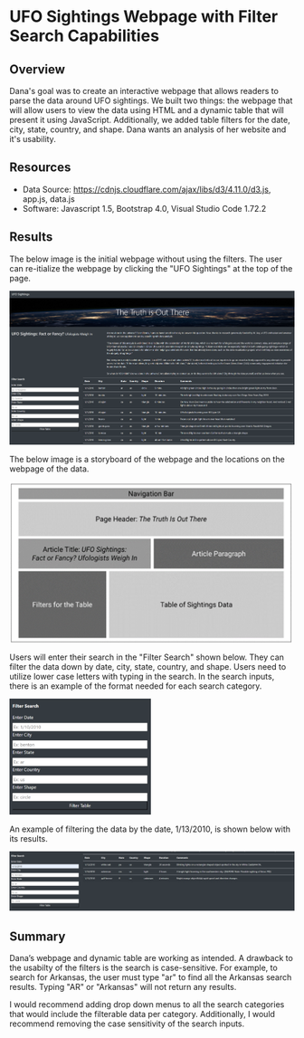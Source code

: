 # UFO Sightings Webpage with Filter Search Capabilities

## Overview
Dana's goal was to create an interactive webpage that allows readers to parse the data around UFO sightings. We built two things: the webpage that will allow users to view the data using HTML and a dynamic table that will present it using JavaScript. Additionally, we added table filters for the date, city, state, country, and shape. Dana wants an analysis of her website and it's usability.


## Resources
- Data Source: https://cdnjs.cloudflare.com/ajax/libs/d3/4.11.0/d3.js, app.js, data.js
- Software: Javascript 1.5, Bootstrap 4.0, Visual Studio Code 1.72.2 

## Results
The below image is the initial webpage without using the filters. The user can re-itialize the webpage by clicking the "UFO Sightings" at the top of the page. 

<img src="https://github.com/laneyberm/UFOs/blob/main/static/images/index.png" width="800">

The below image is a storyboard of the webpage and the locations on the webpage of the data.

<img src="https://github.com/laneyberm/UFOs/blob/main/static/images/storyboard.png" width="500">

Users will enter their search in the "Filter Search" shown below. They can filter the data down by date, city, state, country, and shape. Users need to utilize lower case letters with typing in the search. In the search inputs, there is an example of the format needed for each search category. 

<img src="https://github.com/laneyberm/UFOs/blob/main/static/images/filter_search.png" width="250">

An example of filtering the data by the date, 1/13/2010, is shown below with its results.

<img src="https://github.com/laneyberm/UFOs/blob/main/static/images/filtered_date.png" width="800">

## Summary
Dana’s webpage and dynamic table are working as intended. A drawback to the usabilty of the filters is the search is case-sensitive. For example, to search for Arkansas, the user must type "ar" to find all the Arkansas search results. Typing "AR" or "Arkansas" will not return any results. 

I would recommend adding drop down menus to all the search categories that would include the filterable data per category. Additionally, I would recommend removing the case sensitivity of the search inputs. 

